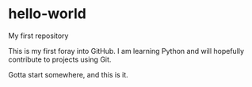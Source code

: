 # hello-world
My first repository

This is my first foray into GitHub. I am learning Python and will hopefully contribute to projects using Git.

Gotta start somewhere, and this is it.
